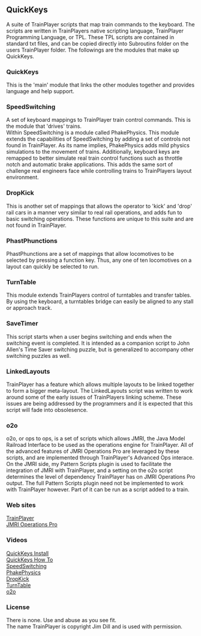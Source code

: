 ## QuickKeys
A suite of TrainPlayer scripts that map train commands to the keyboard. The scripts are written in TrainPlayers native scripting language, TrainPlayer Programming Language, or TPL. These TPL scripts are contained in standard txt files, and can be copied directly into Subroutins folder on the users TrainPlayer folder. The followings are the modules that make up QuickKeys.  
### QuickKeys  
This is the 'main' module that links the other modules together and provides language and help support.  
### SpeedSwitching  
A set of keyboard mappings to TrainPlayer train control commands. This is the module that 'drives' trains.  
Within SpeedSwitching is a module called PhakePhysics. This module extends the capabilities of SpeedSwitching by adding a set of controls not found in TrainPlayer. As its name implies, PhakePhysics adds mild physics simulations to the movement of trains. Additionally, keyboard keys are remapped to better simulate real train control functions such as throttle notch and automatic brake applications. This adds the same sort of challenge real engineers face while controlling trains to TrainPlayers layout environment.  
### DropKick  
This is another set of mappings that allows the operator to 'kick' and 'drop' rail cars in a manner very similar to real rail operations, and adds fun to basic switching operations. These functions are unique to this suite and are not found in TrainPlayer.  
### PhastPhunctions  
PhastPhunctions are a set of mappings that allow locomotives to be selected by pressing a function key. Thus, any one of ten locomotives on a layout can quickly be selected to run.  
### TurnTable  
This module extends TrainPlayers control of turntables and transfer tables. By using the keyboard, a turntables bridge can easily be aligned to any stall or approach track.  
### SaveTimer
This script starts when a user begins switching and ends when the switching event is completed. It is intended as a companion script to John Allen's Time Saver switching puzzle, but is generalized to accompany other switching puzzles as well.
### LinkedLayouts
TrainPlayer has a feature which allows multiple layouts to be linked together to form a bigger meta-layout. The LinkedLayouts script was written to work around some of the early issues of TrainPlayers linking scheme. These issues are being addressed by the programmers and it is expected that this script will fade into obsolesence.
### o2o
o2o, or ops to ops, is a set of scripts which allows JMRI, the Java Model Railroad Interface to be used as the operations engine for TrainPlayer. All of the advanced features of JMRI Operations Pro are leveraged by these scripts, and are implemented through TrainPlayer's Advanced Ops interace. On the JMRI side, my Pattern Scripts plugin is used to facilitate the integration of JMRI with TrainPlayer, and a setting on the o2o script determines the level of dependency TrainPlayer has on JMRI Operations Pro output. The full Pattern Scripts plugin need not be implemented to work with TrainPlayer however. Part of it can be run as a script added to a train.
### Web sites
[TrainPlayer](http://trainplayer.com/)  
[JMRI Operations Pro](https://www.jmri.org/help/en/package/jmri/jmrit/operations/Operations.shtml)
### Videos
[QuickKeys Install](https://youtu.be/nV8g_2UXFsU)  
[QuickKeys How To](https://youtu.be/htDPEsgWwQI)  
[SpeedSwitching](https://youtu.be/5_l3F8FqsZ0)  
[PhakePhysics](https://youtu.be/qM0VkDgiU6Q)  
[DropKick](https://youtu.be/_VV3hHayh6s)  
[TurnTable](https://youtu.be/Xcqcyivq_04)  
[o2o](https://youtu.be/pX_H_gtGYQA)  
### License
There is none. Use and abuse as you see fit.  
The name TrainPlayer is copyright Jim Dill and is used with permission.
